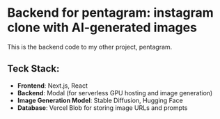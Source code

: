 # Backend for pentagram: instagram clone with AI-generated images 

This is the backend code to my other project, pentagram.

## Teck Stack:

- **Frontend**: Next.js, React
- **Backend**: Modal (for serverless GPU hosting and image generation)
- **Image Generation Model**: Stable Diffusion, Hugging Face
- **Database**: Vercel Blob for storing image URLs and prompts
